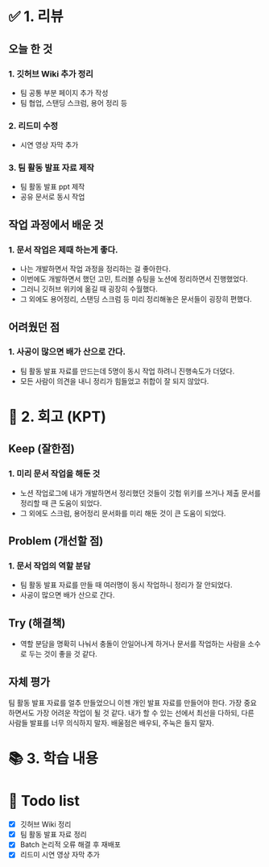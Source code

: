 # ✅ 1. 리뷰
## 오늘 한 것
### 1. 깃허브 Wiki 추가 정리
- 팀 공통 부분 페이지 추가 작성 
- 팀 협업, 스탠딩 스크럼, 용어 정리 등

### 2. 리드미 수정
- 시연 영상 자막 추가

### 3. 팀 활동 발표 자료 제작
- 팀 활동 발표 ppt 제작 
- 공유 문서로 동시 작업

## 작업 과정에서 배운 것
### 1. 문서 작업은 제때 하는게 좋다. 
- 나는 개발하면서 작업 과정을 정리하는 걸 좋아한다. 
- 이번에도 개발하면서 했던 고민, 트러블 슈팅을 노션에 정리하면서 진행했었다. 
- 그러니 깃허브 위키에 옮길 때 굉장히 수월했다.
- 그 외에도 용어정리, 스탠딩 스크럼 등 미리 정리해놓은 문서들이 굉장히 편했다. 

## 어려웠던 점
### 1. 사공이 많으면 배가 산으로 간다. 
- 팀 활동 발표 자료를 만드는데 5명이 동시 작업 하려니 진행속도가 더뎠다. 
- 모든 사람이 의견을 내니 정리가 힘들었고 취합이 잘 되지 않았다. 

# 🤔 2. 회고 (KPT)
## Keep (잘한점)
### 1. 미리 문서 작업을 해둔 것 
- 노션 작업로그에 내가 개발하면서 정리했던 것들이 깃헙 위키를 쓰거나 제출 문서를 정리할 때 큰 도움이 되었다. 
- 그 외에도 스크럼, 용어정리 문서화를 미리 해둔 것이 큰 도움이 되었다. 

## Problem (개선할 점)
### 1. 문서 작업의 역할 분담
- 팀 활동 발표 자료를 만들 때 여러명이 동시 작업하니 정리가 잘 안되었다.
- 사공이 많으면 배가 산으로 간다. 

## Try (해결책)
- 역할 분담을 명확히 나눠서 충돌이 안일어나게 하거나 문서를 작업하는 사람을 소수로 두는 것이 좋을 것 같다. 

## 자체 평가
팀 활동 발표 자료를 얼추 만들었으니 이젠 개인 발표 자료를 만들어야 한다. 가장 중요하면서도 가장 어려운 작업이 될 것 같다. 
내가 할 수 있는 선에서 최선을 다하되, 다른 사람들 발표를 너무 의식하지 말자. 배울점은 배우되, 주눅은 들지 말자. 

# 📚 3. 학습 내용

# 💁‍ Todo list
- [x] 깃허브 Wiki 정리
- [x] 팀 활동 발표 자료 정리
- [x] Batch 논리적 오류 해결 후 재배포
- [x] 리드미 시연 영상 자막 추가